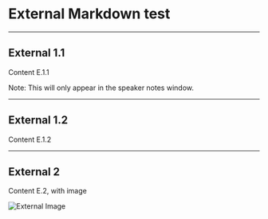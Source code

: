 # External Markdown test

---

## External 1.1

Content E.1.1

Note: This will only appear in the speaker notes window.

----

## External 1.2

Content E.1.2

----

## External 2

Content E.2, with image

![External Image](http://pngriver.com/wp-content/uploads/2018/04/Download-Cat-PNG-6.png)